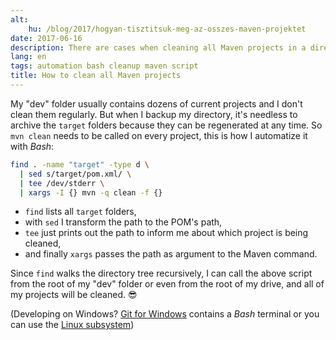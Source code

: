 ```yaml
---
alt:
    hu: /blog/2017/hogyan-tisztitsuk-meg-az-osszes-maven-projektet
date: 2017-06-16
description: There are cases when cleaning all Maven projects in a directory is necessary. Here's a Bash one-liner to do it. :)
lang: en
tags: automation bash cleanup maven script
title: How to clean all Maven projects
---
```


My "dev" folder usually contains dozens of current projects and I don't clean them regularly. But when I backup my directory, it's needless to archive the `target` folders because they can be regenerated at any time. So `mvn clean` needs to be called on every project, this is how I automatize it with _Bash_:

```bash
find . -name "target" -type d \
  | sed s/target/pom.xml/ \
  | tee /dev/stderr \
  | xargs -I {} mvn -q clean -f {}
```

-   `find` lists all `target` folders,
-   with `sed` I transform the path to the POM's path,
-   `tee` just prints out the path to inform me about which project is being cleaned,
-   and finally `xargs` passes the path as argument to the Maven command.

Since `find` walks the directory tree recursively, I can call the above script from the root of my "dev" folder or even from the root of my drive, and all of my projects will be cleaned. 😎

(Developing on Windows? [Git for Windows](https://git-for-windows.github.io/) contains a _Bash_ terminal or you can use the [Linux subsystem](https://msdn.microsoft.com/en-us/commandline/wsl/about))
